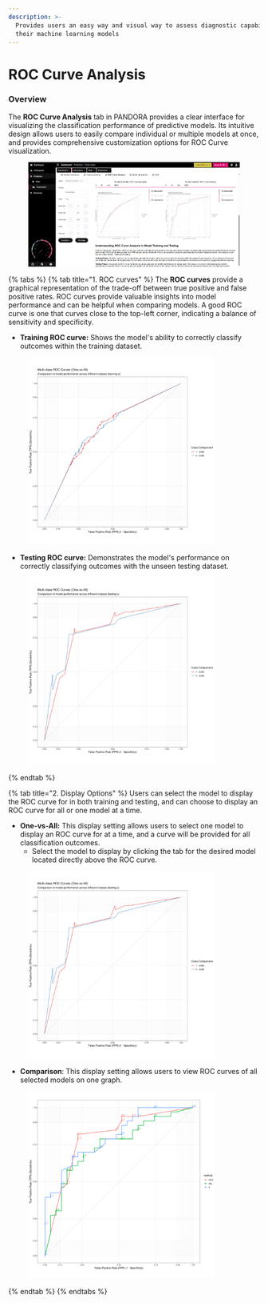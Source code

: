 ```yaml
---
description: >-
  Provides users an easy way and visual way to assess diagnostic capabilities of
  their machine learning models
---
```


# ROC Curve Analysis

### Overview

The **ROC Curve Analysis** tab in PANDORA provides a clear interface for visualizing the classification performance of predictive models. Its intuitive design allows users to easily compare individual or multiple models at once, and provides comprehensive customization options for ROC Curve visualization.



<figure><img src="../../../.gitbook/assets/Exploration_ROC Curves.png" alt=""><figcaption></figcaption></figure>

{% tabs %}
{% tab title="1. ROC curves" %}
The **ROC curves** provide a graphical representation of the trade-off between true positive and false positive rates. ROC curves provide valuable insights into model performance and can be helpful when comparing models. A good ROC curve is one that curves close to the top-left corner, indicating a balance of sensitivity and specificity.

* **Training ROC curve:** Shows the model's ability to correctly classify outcomes within the training dataset.

<figure><img src="../../../.gitbook/assets/C5_training ROC curve.png" alt="" width="375"><figcaption></figcaption></figure>

* **Testing ROC curve:** Demonstrates the model's performance on correctly classifying outcomes with the unseen testing dataset.

<figure><img src="../../../.gitbook/assets/C5_testing ROC curve.png" alt="" width="375"><figcaption></figcaption></figure>
{% endtab %}

{% tab title="2. Display Options" %}
Users can select the model to display the ROC curve for in both training and testing, and can choose to display an ROC curve for all or one model at a time.

* **One-vs-All:** This display setting allows users to select one model to display an ROC curve for at a time, and a curve will be provided for all classification outcomes.
  * Select the model to display by clicking the tab for the desired model located directly above the ROC curve.

<figure><img src="../../../.gitbook/assets/C5_testing ROC curve.png" alt="" width="375"><figcaption></figcaption></figure>

* **Comparison**: This display setting allows users to view ROC curves of all selected models on one graph.

<figure><img src="../../../.gitbook/assets/ROC curve_Comparison.png" alt="" width="375"><figcaption></figcaption></figure>
{% endtab %}
{% endtabs %}

